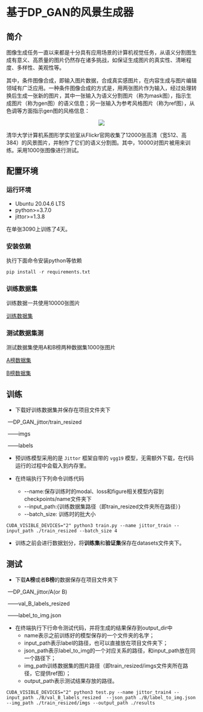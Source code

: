 # 基于DP_GAN的风景生成器



## 简介

​	图像生成任务一直以来都是十分具有应用场景的计算机视觉任务，从语义分割图生成有意义、高质量的图片仍然存在诸多挑战，如保证生成图片的真实性、清晰程度、多样性、美观性等。

​	其中，条件图像合成，即输入图片数据，合成真实感图片，在内容生成与图片编辑领域有广泛应用。一种条件图像合成的方式是，用两张图片作为输入，经过处理转换后生成一张新的图片，其中一张输入为语义分割图片（称为mask图），指示生成图片（称为gen图）的语义信息；另一张输入为参考风格图片（称为ref图），从色调等方面指示gen图的风格信息：

<div align="center">
  <img src="https://s3.bmp.ovh/imgs/2023/08/21/52509d62c844d223.jpg">
</div>

​	清华大学计算机系图形学实验室从Flickr官网收集了12000张高清（宽512、高384）的风景图片，并制作了它们的语义分割图。其中，10000对图片被用来训练。采用1000张图像进行测试。



## 配置环境

### 运行环境

- Ubuntu 20.04.6 LTS
- python>=3.7.0
- jittor>=1.3.8

在单张3090上训练了4天。

### 安装依赖

执行下面命令安装python等依赖

```python
pip install -r requirements.txt
```

### 训练数据集

训练数据一共使用10000张图片

[训练数据集](https://cloud.tsinghua.edu.cn/f/063e7fcfe6a04184904d/?dl=1)

### 测试数据集测

测试数据集使用A和B榜两种数据集1000张图片

[A榜数据集](https://cloud.tsinghua.edu.cn/d/cb748039138145f2b971/)

[B榜数据集](https://cloud.tsinghua.edu.cn/d/9dd48340bbde4d9b9ffa/)

## 训练

- 下载好训练数据集并保存在项目文件夹下

​		—DP_GAN_jittor/train_resized

​		——imgs

​		——labels					

- 预训练模型采用的是 `Jittor` 框架自带的 `vgg19` 模型，无需额外下载，在代码运行的过程中会载入到内存里。					

- 在终端执行下列命令训练代码
  - --name:保存训练时的modal、loss和figure相关模型内容到checkpoints/name文件夹下
  - --input_path:{训练数据集路径（即train_resized文件夹所在路径）}
  - --batch_size: 训练时的批大小
  

```shell
CUDA_VISIBLE_DEVICES="2" python3 train.py --name jittor_train --input_path ./train_resized --batch_size 4
```

- 训练之前会进行数据划分，将**训练集**和**验证集**保存在datasets文件夹下。

## 测试

- 下载**A榜**或者**B榜**的数据保存在项目文件夹下

​		—DP_GAN_jittor/A(or B)

​		——val_B_labels_resized

​		——label_to_img.json	

- 在终端执行下行命令测试代码，并将生成的结果保存到output_dir中
  - name表示之前训练好的模型保存的一个文件夹的名字；
  - input_path表示label的路径，也可以直接放在项目文件夹下；
  - json_path表示label_to_img的一个对应关系的路径，和input_path放在同一个路径下；
  - img_path训练数据集的图片路径（即train_resized/imgs文件夹所在路径，它提供ref图）；
  - output_path表示测试结果存放的路径。

```shell
CUDA_VISIBLE_DEVICES="2" python3 test.py --name jittor_train4 --input_path ./B/val_B_labels_resized  --json_path ./B/label_to_img.json --img_path ./train_resized/imgs --output_path ./results
```










